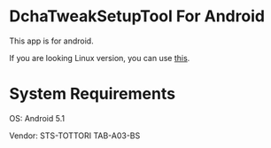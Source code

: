 # DchaTweakSetupTool For Android
This app is for android.

If you are looking Linux version, you can use [this](https://github.com/ctab2labo/dchatweakappinstaller).

# System Requirements
OS: Android 5.1

Vendor: STS-TOTTORI TAB-A03-BS
